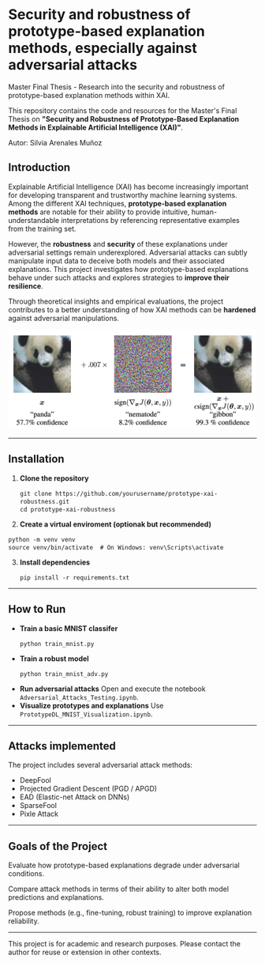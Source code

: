 # Security and robustness of prototype-based explanation methods, especially against adversarial attacks
Master Final Thesis - Research into the security and robustness of prototype-based explanation methods within XAI.

This repository contains the code and resources for the Master's Final Thesis on **"Security and Robustness of Prototype-Based Explanation Methods in Explainable Artificial Intelligence (XAI)"**.


Autor: Silvia Arenales Muñoz
## Introduction

Explainable Artificial Intelligence (XAI) has become increasingly important for developing transparent and trustworthy machine learning systems. Among the different XAI techniques, **prototype-based explanation methods** are notable for their ability to provide intuitive, human-understandable interpretations by referencing representative examples from the training set.

However, the **robustness** and **security** of these explanations under adversarial settings remain underexplored. Adversarial attacks can subtly manipulate input data to deceive both models and their associated explanations. This project investigates how prototype-based explanations behave under such attacks and explores strategies to **improve their resilience**.

Through theoretical insights and empirical evaluations, the project contributes to a better understanding of how XAI methods can be **hardened** against adversarial manipulations.

![alt text](https://github.com/sarenales/PrototypesVulnerabilities/blob/main/images/GoodFellow2014.png "GoodFellow 2014 paper")

---

##  Installation

1. **Clone the repository**
   ```
   git clone https://github.com/yourusername/prototype-xai-robustness.git
   cd prototype-xai-robustness
   ```
2. **Create a virtual enviroment (optionak but recommended)**
  ```
  python -m venv venv
  source venv/bin/activate  # On Windows: venv\Scripts\activate
  ```
3. **Install dependencies**
   ```
   pip install -r requirements.txt
   ```
  
---

## How to Run
- **Train a basic MNIST classifer**
  ```
  python train_mnist.py
  ```
- **Train a robust model**
  ```
  python train_mnist_adv.py
  ```
- **Run adversarial attacks**
  Open and execute the notebook ```Adversarial_Attacks_Testing.ipynb```.
- **Visualize prototypes and explanations**
  Use ```PrototypeDL_MNIST_Visualization.ipynb```.

---

## Attacks implemented
The project includes several adversarial attack methods:
- DeepFool
- Projected Gradient Descent (PGD / APGD)
- EAD (Elastic-net Attack on DNNs)
- SparseFool
- Pixle Attack

---
## Goals of the Project

Evaluate how prototype-based explanations degrade under adversarial conditions.

Compare attack methods in terms of their ability to alter both model predictions and explanations.

Propose methods (e.g., fine-tuning, robust training) to improve explanation reliability.


----
This project is for academic and research purposes. Please contact the author for reuse or extension in other contexts.
